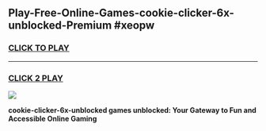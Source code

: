 
## Play-Free-Online-Games-cookie-clicker-6x-unblocked-Premium #xeopw
<h3>
<a href="https://premium.freeplayer.one?title=cookie-clicker-6x-unblocked&ref=8M">CLICK TO PLAY</a></h3>
<hr>

<h3>
<a href="https://premium.freeplayer.one?title=cookie-clicker-6x-unblocked&ref=8M">CLICK 2 PLAY</a>
  
</h3>

<a href="https://premium.freeplayer.one?title=cookie-clicker-6x-unblocked&ref=8M"><img src="https://clearcache.store/games.png"></a>


**cookie-clicker-6x-unblocked games unblocked: Your Gateway to Fun and Accessible Online Gaming**
